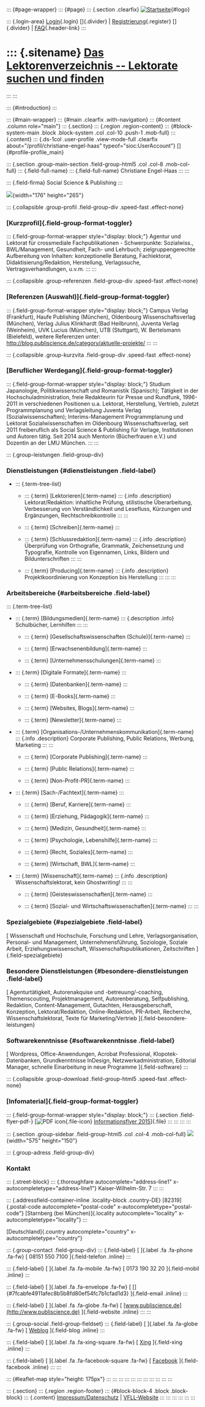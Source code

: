 ::: {#page-wrapper}
::: {#page}
::: {.section .clearfix}
[![Startseite](https://www.lektoren.de/sites/default/files/VfLL_logo.jpg)](/ "Startseite"){#logo}

::: {.login-area}
[Login](/user){.login} []{.divider} \|
[Registrierung](/user/register){.register} []{.divider} \|
[FAQ](/faq-page){.header-link}
:::

::: {.sitename}
[Das Lektorenverzeichnis -- Lektorate suchen und finden](/ "Startseite")
========================================================================
:::
:::

::: {#introduction}
:::

::: {#main-wrapper}
::: {#main .clearfix .with-navigation}
::: {#content .column role="main"}
::: {.section}
::: {.region .region-content}
::: {#block-system-main .block .block-system .col .col-10 .push-1 .mob-full}
::: {.content}
::: {.ds-1col .user-profile .view-mode-full .clearfix about="/profil/christiane-engel-haas" typeof="sioc:UserAccount"}
[]{#profile-profile_main}

::: {.section .group-main-section .field-group-html5 .col .col-8 .mob-col-full}
::: {.field-full-name}
::: {.field-full-name}
Christiane Engel-Haas
:::
:::

::: {.field-firma}
Social Science & Publishing
:::

![](https://www.lektoren.de/sites/default/files/styles/profile-image-full/public/users/profile_img/img_4933.jpg?itok=1mSwHRwm){width="176"
height="265"}

::: {.collapsible .group-profil .field-group-div .speed-fast .effect-none}
### [Kurzprofil]{.field-group-format-toggler}

::: {.field-group-format-wrapper style="display: block;"}
Agentur und Lektorat für crossmediale Fachpublikationen - Schwerpunkte:
Sozialwiss., BWL/Management, Gesundheit, Fach- und Lehrbuch;
zielgruppengerechte Aufbereitung von Inhalten: konzeptionelle Beratung,
Fachlektorat, Didaktisierung/Redaktion, Herstellung, Verlagssuche,
Vertragsverhandlungen, u.v.m.
:::
:::

::: {.collapsible .group-referenzen .field-group-div .speed-fast .effect-none}
### [Referenzen (Auswahl)]{.field-group-format-toggler}

::: {.field-group-format-wrapper style="display: block;"}
Campus Verlag (Frankfurt), Haufe Publishing (München), Oldenbourg
Wissenschaftsverlag (München), Verlag Julius Klinkhardt (Bad Heilbrunn),
Juventa Verlag (Weinheim), UVK Lucius (München), UTB (Stuttgart), W.
Bertelsmann (Bielefeld), weitere Referenzen unter:
<http://blog.publiscience.de/category/aktuelle-projekte/>
:::
:::

::: {.collapsible .group-kurzvita .field-group-div .speed-fast .effect-none}
### [Beruflicher Werdegang]{.field-group-format-toggler}

::: {.field-group-format-wrapper style="display: block;"}
Studium Japanologie, Politikwissenschaft und Romanistik (Spanisch);
Tätigkeit in der Hochschuladministration, freie Redakteurin für Presse
und Rundfunk, 1996-2011 in verschiedenen Positionen u.a. Lektorat,
Herstellung, Vertrieb, zuletzt Programmplanung und Verlagsleitung
Juventa Verlag (Sozialwissenschaften); Interims-Management
Programmplanung und Lektorat Sozialwissenschaften im Oldenbourg
Wissenschaftsverlag, seit 2011 freiberuflich als Social Science &
Publishing für Verlage, Institutionen und Autoren tätig. Seit 2014 auch
Mentorin (Bücherfrauen e.V.) und Dozentin an der LMU München.
:::
:::

::: {.group-leistungen .field-group-div}
### Dienstleistungen {#dienstleistungen .field-label}

-   ::: {.term-tree-list}
    -   ::: {.term}
        [Lektorieren]{.term-name}
        ::: {.info .description}
        Lektorat/Redaktion: inhaltliche Prüfung, stilistische
        Überarbeitung, Verbesserung von Verständlichkeit und Lesefluss,
        Kürzungen und Ergänzungen, Rechtschreibkontrolle
        :::
        :::

    -   ::: {.term}
        [Schreiben]{.term-name}
        :::

    -   ::: {.term}
        [Schlussredaktion]{.term-name}
        ::: {.info .description}
        Überprüfung von Orthografie, Grammatik, Zeichensetzung und
        Typografie, Kontrolle von Eigennamen, Links, Bildern und
        Bildunterschriften
        :::
        :::

    -   ::: {.term}
        [Producing]{.term-name}
        ::: {.info .description}
        Projektkoordinierung von Konzeption bis Herstellung
        :::
        :::
    :::

### Arbeitsbereiche {#arbeitsbereiche .field-label}

::: {.term-tree-list}
-   ::: {.term}
    [Bildungsmedien]{.term-name}
    ::: {.description .info}
    Schulbücher, Lernhilfen
    :::
    :::

    -   ::: {.term}
        [Gesellschaftswissenschaften (Schule)]{.term-name}
        :::

    -   ::: {.term}
        [Erwachsenenbildung]{.term-name}
        :::

    -   ::: {.term}
        [Unternehmensschulungen]{.term-name}
        :::

-   ::: {.term}
    [Digitale Formate]{.term-name}
    :::

    -   ::: {.term}
        [Datenbanken]{.term-name}
        :::

    -   ::: {.term}
        [E-Books]{.term-name}
        :::

    -   ::: {.term}
        [Websites, Blogs]{.term-name}
        :::

    -   ::: {.term}
        [Newsletter]{.term-name}
        :::

-   ::: {.term}
    [Organisations-/Unternehmenskommunikation]{.term-name}
    ::: {.info .description}
    Corporate Publishing, Public Relations, Werbung, Marketing
    :::
    :::

    -   ::: {.term}
        [Corporate Publishing]{.term-name}
        :::

    -   ::: {.term}
        [Public Relations]{.term-name}
        :::

    -   ::: {.term}
        [Non-Profit-PR]{.term-name}
        :::

-   ::: {.term}
    [Sach-/Fachtext]{.term-name}
    :::

    -   ::: {.term}
        [Beruf, Karriere]{.term-name}
        :::

    -   ::: {.term}
        [Erziehung, Pädagogik]{.term-name}
        :::

    -   ::: {.term}
        [Medizin, Gesundheit]{.term-name}
        :::

    -   ::: {.term}
        [Psychologie, Lebenshilfe]{.term-name}
        :::

    -   ::: {.term}
        [Recht, Soziales]{.term-name}
        :::

    -   ::: {.term}
        [Wirtschaft, BWL]{.term-name}
        :::

-   ::: {.term}
    [Wissenschaft]{.term-name}
    ::: {.info .description}
    Wissenschaftslektorat, kein Ghostwriting!
    :::
    :::

    -   ::: {.term}
        [Geisteswissenschaften]{.term-name}
        :::

    -   ::: {.term}
        [Sozial- und Wirtschaftswissenschaften]{.term-name}
        :::
:::

### Spezialgebiete {#spezialgebiete .field-label}

[ Wissenschaft und Hochschule, Forschung und Lehre, Verlagsorganisation,
Personal- und Management, Unternehmensführung, Soziologie, Soziale
Arbeit, Erziehungswissenschaft, Wissenschaftspublikationen,
Zeitschriften ]{.field-spezialgebiete}

### Besondere Dienstleistungen {#besondere-dienstleistungen .field-label}

[ Agenturtätigkeit, Autorenakquise und -betreuung/-coaching,
Themenscouting, Projektmanagement, Autorenberatung, Selfpublishing,
Redaktion, Content-Management, Gutachten, Herausgeberschaft, Konzeption,
Lektorat/Redaktion, Online-Redaktion, PR-Arbeit, Recherche,
Wissenschaftslektorat, Texte für Marketing/Vertrieb
]{.field-besondere-leistungen}

### Softwarekenntnisse {#softwarekenntnisse .field-label}

[ Wordpress, Office-Anwendungen, Acrobat Professional,
Klopotek-Datenbanken, Grundkenntnisse InDesign, Netzwerkadministration,
Editorial Manager, schnelle Einarbeitung in neue Programme
]{.field-software}
:::

::: {.collapsible .group-download .field-group-html5 .speed-fast .effect-none}
### [Infomaterial]{.field-group-format-toggler}

::: {.field-group-format-wrapper style="display: block;"}
::: {.section .field-flyer-pdf-}
[![PDF
icon](/modules/file/icons/application-pdf.png "application/pdf"){.file-icon}
[Informationsflyer
2015](https://www.lektoren.de/sites/default/files/profiles/flyer/flyer_ssp.pdf "flyer_ssp.pdf")]{.file}
:::
:::
:::
:::

::: {.section .group-sidebar .field-group-html5 .col .col-4 .mob-col-full}
![](https://www.lektoren.de/sites/default/files/styles/logo/public/users/profile_logo/SSP_Logo_4C.jpg?itok=rfSOnYAV){width="575"
height="150"}

::: {.group-adress .field-group-div}
### Kontakt

::: {.street-block}
::: {.thoroughfare autocomplete="address-line1" x-autocompletetype="address-line1"}
Kaiser-Wilhelm-Str. 7
:::
:::

::: {.addressfield-container-inline .locality-block .country-DE}
[82319]{.postal-code autocomplete="postal-code"
x-autocompletetype="postal-code"} [Starnberg (bei München)]{.locality
autocomplete="locality" x-autocompletetype="locality"}
:::

[Deutschland]{.country autocomplete="country"
x-autocompletetype="country"}

::: {.group-contact .field-group-div}
::: {.field-label}
[ ]{.label .fa .fa-phone .fa-fw} [ 08151 550 7100 ]{.field-telefon
.inline}
:::

::: {.field-label}
[ ]{.label .fa .fa-mobile .fa-fw} [ 0173 190 32 20 ]{.field-mobil
.inline}
:::

::: {.field-label}
[ ]{.label .fa .fa-envelope .fa-fw} [
[]{#7fcabfe4911afec8b5b8fd80ef54fc7b1cfad1d3} ]{.field-email .inline}
:::

::: {.field-label}
[ ]{.label .fa .fa-globe .fa-fw} [
[www.publiscience.de](http://www.publiscience.de) ]{.field-website
.inline}
:::
:::

::: {.group-social .field-group-fieldset}
::: {.field-label}
[ ]{.label .fa .fa-globe .fa-fw} [
[Weblog](http://www.blog.publiscience.de) ]{.field-blog .inline}
:::

::: {.field-label}
[ ]{.label .fa .fa-xing-square .fa-fw} [
[Xing](https://www.xing.com/profile/Christiane_EngelHaas?sc_o=mxb_p)
]{.field-xing .inline}
:::

::: {.field-label}
[ ]{.label .fa .fa-facebook-square .fa-fw} [
[Facebook](https://www.facebook.com/pages/Social-Science-Publishing/217483601641570?ref=ts&fref=ts)
]{.field-facebook .inline}
:::
:::

::: {#leaflet-map style="height: 175px"}
:::
:::
:::
:::
:::
:::
:::
:::
:::
:::
:::

::: {.section}
::: {.region .region-footer}
::: {#block-block-4 .block .block-block}
::: {.content}
[Impressum/Datenschutz](/impressum) \|
[VFLL-Website](http://www.vfll.de)
:::
:::
:::
:::
:::
:::
